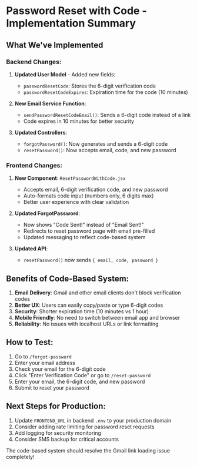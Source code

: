 # Password Reset with Code - Implementation Summary

## What We've Implemented

### Backend Changes:
1. **Updated User Model** - Added new fields:
   - `passwordResetCode`: Stores the 6-digit verification code
   - `passwordResetCodeExpires`: Expiration time for the code (10 minutes)

2. **New Email Service Function**:
   - `sendPasswordResetCodeEmail()`: Sends a 6-digit code instead of a link
   - Code expires in 10 minutes for better security

3. **Updated Controllers**:
   - `forgotPassword()`: Now generates and sends a 6-digit code
   - `resetPassword()`: Now accepts email, code, and new password

### Frontend Changes:
1. **New Component**: `ResetPasswordWithCode.jsx`
   - Accepts email, 6-digit verification code, and new password
   - Auto-formats code input (numbers only, 6 digits max)
   - Better user experience with clear validation

2. **Updated ForgotPassword**: 
   - Now shows "Code Sent!" instead of "Email Sent!"
   - Redirects to reset password page with email pre-filled
   - Updated messaging to reflect code-based system

3. **Updated API**: 
   - `resetPassword()` now sends `{ email, code, password }`

## Benefits of Code-Based System:

1. **Email Delivery**: Gmail and other email clients don't block verification codes
2. **Better UX**: Users can easily copy/paste or type 6-digit codes
3. **Security**: Shorter expiration time (10 minutes vs 1 hour)
4. **Mobile Friendly**: No need to switch between email app and browser
5. **Reliability**: No issues with localhost URLs or link formatting

## How to Test:

1. Go to `/forgot-password`
2. Enter your email address
3. Check your email for the 6-digit code
4. Click "Enter Verification Code" or go to `/reset-password`
5. Enter your email, the 6-digit code, and new password
6. Submit to reset your password

## Next Steps for Production:

1. Update `FRONTEND_URL` in backend `.env` to your production domain
2. Consider adding rate limiting for password reset requests
3. Add logging for security monitoring
4. Consider SMS backup for critical accounts

The code-based system should resolve the Gmail link loading issue completely!